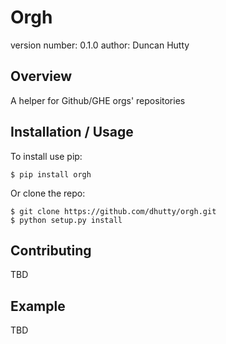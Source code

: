 Orgh
===============================

version number: 0.1.0
author: Duncan Hutty

Overview
--------

A helper for Github/GHE orgs' repositories

Installation / Usage
--------------------

To install use pip:

    $ pip install orgh


Or clone the repo:

    $ git clone https://github.com/dhutty/orgh.git
    $ python setup.py install
    
Contributing
------------

TBD

Example
-------

TBD